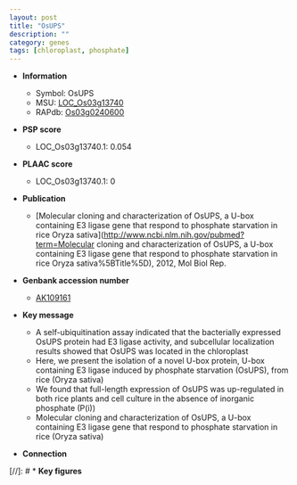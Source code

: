 ```yaml
---
layout: post
title: "OsUPS"
description: ""
category: genes
tags: [chloroplast, phosphate]
---
```


* **Information**  
    + Symbol: OsUPS  
    + MSU: [LOC_Os03g13740](http://rice.plantbiology.msu.edu/cgi-bin/ORF_infopage.cgi?orf=LOC_Os03g13740)  
    + RAPdb: [Os03g0240600](http://rapdb.dna.affrc.go.jp/viewer/gbrowse_details/irgsp1?name=Os03g0240600)  

* **PSP score**  
    + LOC_Os03g13740.1: 0.054 

* **PLAAC score**  
    + LOC_Os03g13740.1: 0 

* **Publication**  
    + [Molecular cloning and characterization of OsUPS, a U-box containing E3 ligase gene that respond to phosphate starvation in rice Oryza sativa](http://www.ncbi.nlm.nih.gov/pubmed?term=Molecular cloning and characterization of OsUPS, a U-box containing E3 ligase gene that respond to phosphate starvation in rice Oryza sativa%5BTitle%5D), 2012, Mol Biol Rep.

* **Genbank accession number**  
    + [AK109161](http://www.ncbi.nlm.nih.gov/nuccore/AK109161)

* **Key message**  
    + A self-ubiquitination assay indicated that the bacterially expressed OsUPS protein had E3 ligase activity, and subcellular localization results showed that OsUPS was located in the chloroplast
    + Here, we present the isolation of a novel U-box protein, U-box containing E3 ligase induced by phosphate starvation (OsUPS), from rice (Oryza sativa)
    + We found that full-length expression of OsUPS was up-regulated in both rice plants and cell culture in the absence of inorganic phosphate (P(i))
    + Molecular cloning and characterization of OsUPS, a U-box containing E3 ligase gene that respond to phosphate starvation in rice (Oryza sativa)

* **Connection**  

[//]: # * **Key figures**  



